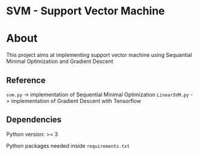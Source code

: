 # SVM - Support Vector Machine

About
====================
This project aims at implementing support vector machine using Sequantial Minimal Optimization and Gradient Descent

## Reference

`svm.py` -> implementation of Sequential Minimal Optimization
`LinearSVM.py` -> implementation of Gradient Descent with Tensorflow

## Dependencies

Python version: >= 3

Python packages needed inside `requirements.txt` 